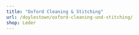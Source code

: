 ```yaml
---
title: "Oxford Cleaning & Stitching"
url: /doylestown/oxford-cleaning-und-stitching/
shop: Leder
---
```

